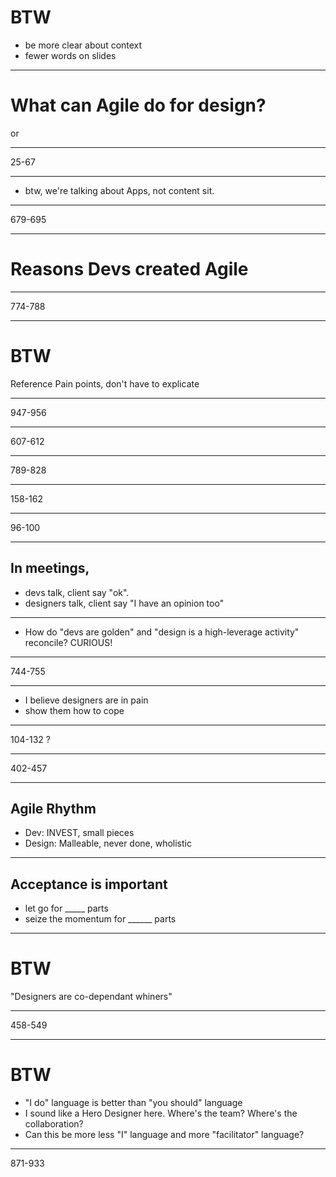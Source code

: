 # BTW

- be more clear about context
- fewer words on slides


---

# What can Agile do for design?

or

---

25-67

---

- btw, we're talking about Apps, not content sit.

---

679-695

---

# Reasons Devs created Agile

---

774-788

---

# BTW
Reference Pain points, don't have to explicate

---

947-956

---

607-612

---


789-828

---

158-162

---

96-100

---

## In meetings,
- devs talk, client say "ok".
- designers talk, client say "I have an opinion too"

---

- How do "devs are golden" and "design is a high-leverage activity" reconcile? CURIOUS!

---

744-755

---

- I believe designers are in pain
- show them how to cope

---

104-132 ?

---

402-457

---

## Agile Rhythm
- Dev: INVEST, small pieces
- Design: Malleable, never done, wholistic

---

## Acceptance is important
- let go for _____ parts
- seize the momentum for ______ parts

---

# BTW
"Designers are co-dependant whiners"

---

458-549

---

# BTW
- "I do" language is better than "you should" language
- I sound like a Hero Designer here. Where's the team? Where's the collaboration?
- Can this be more less "I" language and more "facilitator" language?

----

871-933



















